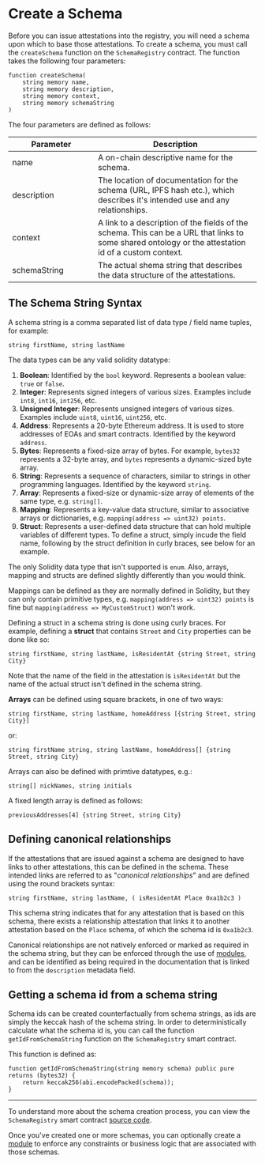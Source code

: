 # Create a Schema

Before you can issue attestations into the registry, you will need a schema upon which to base those attestations.  To create a schema, you must call the `createSchema` function on the `SchemaRegistry` contract.  The function takes the following four parameters:

```solidity
function createSchema(
    string memory name,
    string memory description,
    string memory context,
    string memory schemaString
)
```

The four parameters are defined as follows:

<table><thead><tr><th width="158">Parameter</th><th>Description</th></tr></thead><tbody><tr><td>name</td><td>A on-chain descriptive name for the schema.</td></tr><tr><td>description</td><td>The location of documentation for the schema (URL, IPFS hash etc.), which describes it's intended use and any relationships.</td></tr><tr><td>context</td><td>A link to a description of the fields of the schema. This can be a URL that links to some shared ontology or the attestation id of a custom context.</td></tr><tr><td>schemaString</td><td>The actual shema string that describes the data structure of the attestations.</td></tr></tbody></table>

## The Schema String Syntax

A schema string is a comma separated list of data type / field name tuples, for example:

`string firstName, string lastName`

The data types can be any valid solidity datatype:

1. **Boolean**: Identified by the `bool` keyword. Represents a boolean value: `true` or `false`.
2. **Integer**: Represents signed integers of various sizes. Examples include `int8`, `int16`, `int256`, etc.
3. **Unsigned Integer**: Represents unsigned integers of various sizes. Examples include `uint8`, `uint16`, `uint256`, etc.
4. **Address**: Represents a 20-byte Ethereum address. It is used to store addresses of EOAs and smart contracts. Identified by the keyword `address`.
5. **Bytes**: Represents a fixed-size array of bytes. For example, `bytes32` represents a 32-byte array, and `bytes` represents a dynamic-sized byte array.
6. **String**: Represents a sequence of characters, similar to strings in other programming languages. Identified by the keyword `string`.
7. **Array**: Represents a fixed-size or dynamic-size array of elements of the same type, e.g. `string[]`.
8. **Mapping**: Represents a key-value data structure, similar to associative arrays or dictionaries, e.g. `mapping(address => uint32) points`.
9. **Struct**: Represents a user-defined data structure that can hold multiple variables of different types. To define a struct, simply incude the field name, following by the struct definition in curly braces, see below for an example.

The only Solidity data type that isn't supported is `enum`.  Also, arrays, mapping and structs are defined slightly differently than you would think.

Mappings can be defined as they are normally defined in Solidity, but they can only contain primitive types, e.g. `mapping(address => uint32) points` is fine but `mapping(address => MyCustomStruct)` won't work.

Defining a struct in a schema string is done using curly braces.  For example, defining a **struct** that contains `Street` and `City` properties can be done like so:

`string firstName, string lastName, isResidentAt {string Street, string City}`

Note that the name of the field in the attestation is `isResidentAt` but the name of the actual struct isn't defined in the schema string.

**Arrays** can be defined using square brackets, in one of two ways:

`string firstName, string lastName, homeAddress [{string Street, string City}]`

or:

`string firstName string, string lastName, homeAddress[] {string Street, string City}`

Arrays can also be defined with primtive datatypes, e.g.:

`string[] nickNames, string initials`

A fixed length array is defined as follows:

`previousAddresses[4] {string Street, string City}`

## Defining canonical relationships

If the attestations that are issued against a schema are designed to have links to other attestations, this can be defined in the schema.  These intended links are referred to as "_canonical relationships_" and are defined using the round brackets syntax:

`string firstName, string lastName, ( isResidentAt Place 0xa1b2c3 )`

This schema string indicates that for any attestation that is based on this schema, there exists a relationship attestation that links it to another attestation based on the `Place` schema, of which the schema id is `0xa1b2c3`.

Canonical relationships are not natively enforced or marked as required in the schema string, but they can be enforced through the use of [modules](../../core-concepts/modules.md), and can be identified as being required in the documentation that is linked to from the `description` metadata field.

## Getting a schema id from a schema string

Schema ids can be created counterfactually from schema strings, as ids are simply the keccak hash of the schema string.  In order to deterministically calculate what the schema id is, you can call the function `getIdFromSchemaString` function on the `SchemaRegistry` smart contract. &#x20;

This function is defined as:

```solidity
function getIdFromSchemaString(string memory schema) public pure returns (bytes32) {
    return keccak256(abi.encodePacked(schema));
}
```

***

To understand more about the schema creation process, you can view the `SchemaRegistry` smart contract [source code](https://github.com/Consensys/linea-attestation-registry/blob/dev/src/SchemaRegistry.sol).

Once you've created one or more schemas, you can optionally create a [module](create-a-module.md) to enforce any constraints or business logic that are associated with those schemas.
